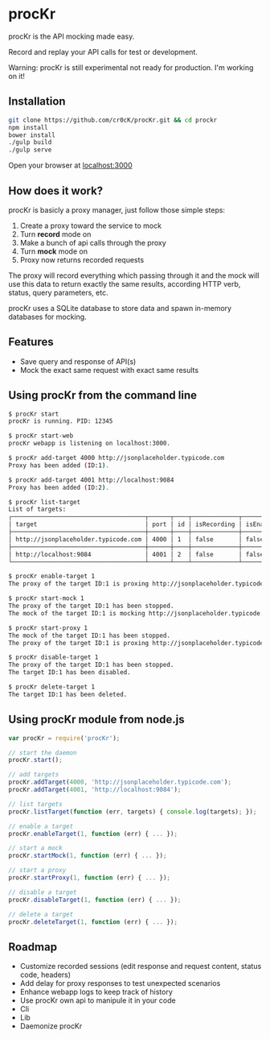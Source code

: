 # procKr

procKr is the API mocking made easy.

Record and replay your API calls for test or development.

Warning: procKr is still experimental not ready for production. I'm working on it!

## Installation

``` bash
git clone https://github.com/cr0cK/procKr.git && cd prockr
npm install
bower install
./gulp build
./gulp serve
```

Open your browser at [localhost:3000](http://localhost:3000)

## How does it work?

procKr is basicly a proxy manager, just follow those simple steps:

1. Create a proxy toward the service to mock
1. Turn **record** mode on
1. Make a bunch of api calls through the proxy
1. Turn **mock** mode on
1. Proxy now returns recorded requests

The proxy will record everything which passing through it and the mock will use this data to return exactly the same results, according HTTP verb, status, query parameters, etc.

procKr uses a SQLite database to store data and spawn in-memory databases for mocking.

## Features

* Save query and response of API(s)
* Mock the exact same request with exact same results

## Using procKr from the command line

``` bash
$ procKr start
procKr is running. PID: 12345

$ procKr start-web
procKr webapp is listening on localhost:3000.

$ procKr add-target 4000 http://jsonplaceholder.typicode.com
Proxy has been added (ID:1).

$ procKr add-target 4001 http://localhost:9084
Proxy has been added (ID:2).

$ procKr list-target
List of targets:
┌─────────────────────────────────────┬──────┬────┬─────────────┬───────────┬───────────┬──────────┐
│ target                              │ port │ id │ isRecording │ isEnabled │ isRunning │ isMocked │
├─────────────────────────────────────┼──────┼────┼─────────────┼───────────┼───────────┼──────────┤
│ http://jsonplaceholder.typicode.com │ 4000 │ 1  │ false       │ false     │ false     │ false    │
├─────────────────────────────────────┼──────┼────┼─────────────┼───────────┼───────────┼──────────┤
│ http://localhost:9084               │ 4001 │ 2  │ false       │ false     │ false     │ false    │
└─────────────────────────────────────┴──────┴────┴─────────────┴───────────┴───────────┴──────────┘

$ procKr enable-target 1
The proxy of the target ID:1 is proxing http://jsonplaceholder.typicode.com on localhost:4000.

$ procKr start-mock 1
The proxy of the target ID:1 has been stopped.
The mock of the target ID:1 is mocking http://jsonplaceholder.typicode.com records on localhost:4000.

$ procKr start-proxy 1
The mock of the target ID:1 has been stopped.
The proxy of the target ID:1 is proxing http://jsonplaceholder.typicode.com on localhost:4000.

$ procKr disable-target 1
The proxy of the target ID:1 has been stopped.
The target ID:1 has been disabled.

$ procKr delete-target 1
The target ID:1 has been deleted.
```

## Using procKr module from node.js

``` js
var procKr = require('procKr');

// start the daemon
procKr.start();

// add targets
procKr.addTarget(4000, 'http://jsonplaceholder.typicode.com');
procKr.addTarget(4001, 'http://localhost:9084');

// list targets
procKr.listTarget(function (err, targets) { console.log(targets); });

// enable a target
procKr.enableTarget(1, function (err) { ... });

// start a mock
procKr.startMock(1, function (err) { ... });

// start a proxy
procKr.startProxy(1, function (err) { ... });

// disable a target
procKr.disableTarget(1, function (err) { ... });

// delete a target
procKr.deleteTarget(1, function (err) { ... });
```

## Roadmap

* Customize recorded sessions (edit response and request content, status code, headers)
* Add delay for proxy responses to test unexpected scenarios
* Enhance webapp logs to keep track of history
* Use procKr own api to manipule it in your code
* Cli
* Lib
* Daemonize procKr
